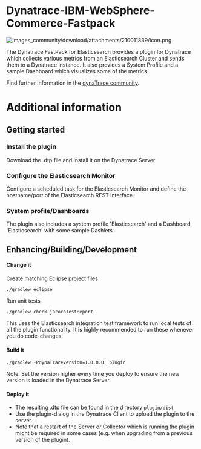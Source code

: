 # Dynatrace-IBM-WebSphere-Commerce-Fastpack

![images_community/download/attachments/210011839/icon.png](/images_community/download/attachments/210011839/icon.png)

The Dynatrace FastPack for Elasticsearch provides a plugin for Dynatrace which collects various metrics from an Elasticsearch Cluster and sends them to a Dynatrace instance. It also provides a System Profile and a sample Dashboard which visualizes some of the metrics.

Find further information in the [dynaTrace community](https://community.compuwareapm.com/community/display/DL/Elasticsearch+FastPack). 

# Additional information

## Getting started

### Install the plugin

Download the .dtp file and install it on the Dynatrace Server

### Configure the Elasticsearch Monitor

Configure a scheduled task for the Elasticsearch Monitor and define the hostname/port of the Elasticsearch REST interface.

### System profile/Dashboards

The plugin also includes a system profile 'Elasticsearch' and a Dashboard 'Elasticsearch' with some sample Dashlets.

## Enhancing/Building/Development

#### Change it

Create matching Eclipse project files

	./gradlew eclipse

Run unit tests

	./gradlew check jacocoTestReport

This uses the Elasticsearch integration test framework to run local tests of all the plugin functionality. It is 
highly recommended to run these whenever you do code-changes! 

#### Build it

	./gradlew -PdynaTraceVersion=1.0.0.0  plugin

Note: Set the version higher every time you deploy to ensure the new version is loaded in the Dynatrace Server.

#### Deploy it

* The resulting .dtp file can be found in the directory `plugin/dist`
* Use the plugin-dialog in the Dynatrace Client to upload the plugin to the server. 
* Note that a restart of the Server or Collector which is running the plugin might be required 
  in some cases (e.g. when upgrading from a previous version of the plugin).

